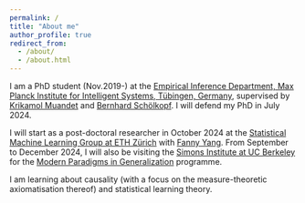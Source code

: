 ```yaml
---
permalink: /
title: "About me"
author_profile: true
redirect_from: 
  - /about/
  - /about.html
---
```



I am a PhD student (Nov.2019-) at the [Empirical Inference Department, Max Planck Institute for Intelligent Systems, Tübingen, Germany](https://ei.is.mpg.de/), supervised by [Krikamol Muandet](https://krikamol.org) and [Bernhard Schölkopf](https://is.mpg.de/~bs). I will defend my PhD in July 2024. 

I will start as a post-doctoral researcher in October 2024 at the [Statistical Machine Learning Group at ETH Zürich](https://sml.inf.ethz.ch/) with [Fanny Yang](https://sml.inf.ethz.ch/group/fannyy/). From September to December 2024, I will also be visiting the [Simons Institute at UC Berkeley](https://simons.berkeley.edu/homepage) for the [Modern Paradigms in Generalization](https://simons.berkeley.edu/programs/modern-paradigms-generalization) programme. 

I am learning about causality (with a focus on the measure-theoretic axiomatisation thereof) and statistical learning theory. 
